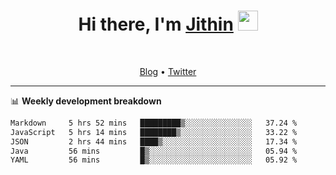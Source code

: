 <h1 align="center">Hi there, I'm <a href="https://jithset.github.io/" target="_blank">Jithin</a> <img
src="https://github.com/blackcater/blackcater/raw/main/images/Hi.gif" height="32" /></h1>

<br />

<p align="center">
  <a href="https://jithset.github.io">Blog</a> •
  <a href="https://twitter.com/jithset">Twitter</a>
</p>

---

📊 **Weekly development breakdown**

<!--START_SECTION:waka-->

```txt
Markdown     5 hrs 52 mins   █████████▒░░░░░░░░░░░░░░░   37.24 %
JavaScript   5 hrs 14 mins   ████████▒░░░░░░░░░░░░░░░░   33.22 %
JSON         2 hrs 44 mins   ████▒░░░░░░░░░░░░░░░░░░░░   17.34 %
Java         56 mins         █▒░░░░░░░░░░░░░░░░░░░░░░░   05.94 %
YAML         56 mins         █▒░░░░░░░░░░░░░░░░░░░░░░░   05.92 %
```

<!--END_SECTION:waka-->

